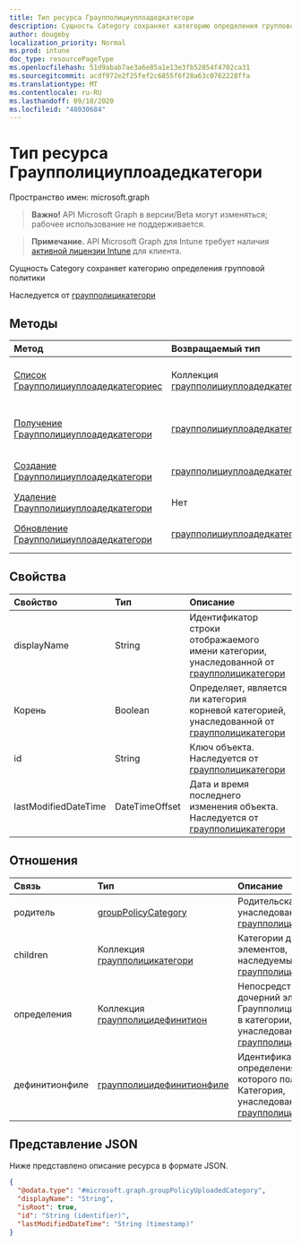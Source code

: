 ```yaml
---
title: Тип ресурса Граупполициуплоадедкатегори
description: Сущность Category сохраняет категорию определения групповой политики
author: dougeby
localization_priority: Normal
ms.prod: intune
doc_type: resourcePageType
ms.openlocfilehash: 51d9abab7ae3a6e85a1e13e3fb52854f4702ca31
ms.sourcegitcommit: acdf972e2f25fef2c6855f6f28a63c0762228ffa
ms.translationtype: MT
ms.contentlocale: ru-RU
ms.lasthandoff: 09/18/2020
ms.locfileid: "48030684"
---
```

# <a name="grouppolicyuploadedcategory-resource-type"></a>Тип ресурса Граупполициуплоадедкатегори

Пространство имен: microsoft.graph

> **Важно!** API Microsoft Graph в версии/Beta могут изменяться; рабочее использование не поддерживается.

> **Примечание.** API Microsoft Graph для Intune требует наличия [активной лицензии Intune](https://go.microsoft.com/fwlink/?linkid=839381) для клиента.

Сущность Category сохраняет категорию определения групповой политики


Наследуется от [граупполицикатегори](../resources/intune-grouppolicy-grouppolicycategory.md)

## <a name="methods"></a>Методы
|Метод|Возвращаемый тип|Описание|
|:---|:---|:---|
|[Список Граупполициуплоадедкатегориес](../api/intune-grouppolicy-grouppolicyuploadedcategory-list.md)|Коллекция [граупполициуплоадедкатегори](../resources/intune-grouppolicy-grouppolicyuploadedcategory.md)|Список свойств и связей объектов [граупполициуплоадедкатегори](../resources/intune-grouppolicy-grouppolicyuploadedcategory.md) .|
|[Получение Граупполициуплоадедкатегори](../api/intune-grouppolicy-grouppolicyuploadedcategory-get.md)|[граупполициуплоадедкатегори](../resources/intune-grouppolicy-grouppolicyuploadedcategory.md)|Чтение свойств и связей объекта [граупполициуплоадедкатегори](../resources/intune-grouppolicy-grouppolicyuploadedcategory.md) .|
|[Создание Граупполициуплоадедкатегори](../api/intune-grouppolicy-grouppolicyuploadedcategory-create.md)|[граупполициуплоадедкатегори](../resources/intune-grouppolicy-grouppolicyuploadedcategory.md)|Создание нового объекта [граупполициуплоадедкатегори](../resources/intune-grouppolicy-grouppolicyuploadedcategory.md) .|
|[Удаление Граупполициуплоадедкатегори](../api/intune-grouppolicy-grouppolicyuploadedcategory-delete.md)|Нет|Удаляет объект [граупполициуплоадедкатегори](../resources/intune-grouppolicy-grouppolicyuploadedcategory.md).|
|[Обновление Граупполициуплоадедкатегори](../api/intune-grouppolicy-grouppolicyuploadedcategory-update.md)|[граупполициуплоадедкатегори](../resources/intune-grouppolicy-grouppolicyuploadedcategory.md)|Обновление свойств объекта [граупполициуплоадедкатегори](../resources/intune-grouppolicy-grouppolicyuploadedcategory.md) .|

## <a name="properties"></a>Свойства
|Свойство|Тип|Описание|
|:---|:---|:---|
|displayName|String|Идентификатор строки отображаемого имени категории, унаследованной от [граупполицикатегори](../resources/intune-grouppolicy-grouppolicycategory.md)|
|Корень|Boolean|Определяет, является ли категория корневой категорией, унаследованной от [граупполицикатегори](../resources/intune-grouppolicy-grouppolicycategory.md)|
|id|String|Ключ объекта. Наследуется от [граупполицикатегори](../resources/intune-grouppolicy-grouppolicycategory.md)|
|lastModifiedDateTime|DateTimeOffset|Дата и время последнего изменения объекта. Наследуется от [граупполицикатегори](../resources/intune-grouppolicy-grouppolicycategory.md)|

## <a name="relationships"></a>Отношения
|Связь|Тип|Описание|
|:---|:---|:---|
|родитель|[groupPolicyCategory](../resources/intune-grouppolicy-grouppolicycategory.md)|Родительская категория, унаследованная от [граупполицикатегори](../resources/intune-grouppolicy-grouppolicycategory.md)|
|children|Коллекция [граупполицикатегори](../resources/intune-grouppolicy-grouppolicycategory.md)|Категории дочерних элементов, наследуемых от [граупполицикатегори](../resources/intune-grouppolicy-grouppolicycategory.md)|
|определения|Коллекция [граупполицидефинитион](../resources/intune-grouppolicy-grouppolicydefinition.md)|Непосредственный дочерний элемент Граупполицидефинитион в категории, унаследованной от [граупполицикатегори](../resources/intune-grouppolicy-grouppolicycategory.md)|
|дефинитионфиле|[граупполицидефинитионфиле](../resources/intune-grouppolicy-grouppolicydefinitionfile.md)|Идентификатор файла определения, из которого получена Категория, унаследованная из [граупполицикатегори](../resources/intune-grouppolicy-grouppolicycategory.md)|

## <a name="json-representation"></a>Представление JSON
Ниже представлено описание ресурса в формате JSON.
<!-- {
  "blockType": "resource",
  "keyProperty": "id",
  "@odata.type": "microsoft.graph.groupPolicyUploadedCategory"
}
-->
``` json
{
  "@odata.type": "#microsoft.graph.groupPolicyUploadedCategory",
  "displayName": "String",
  "isRoot": true,
  "id": "String (identifier)",
  "lastModifiedDateTime": "String (timestamp)"
}
```






